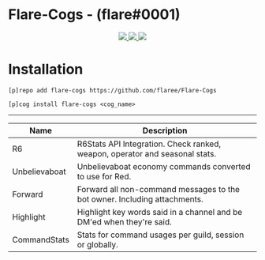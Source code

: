 # Flare-Cogs - (flare#0001)
<p align="center">
  <a href="https://github.com/Cog-Creators/Red-DiscordBot/tree/V3/develop">
    <img src="https://img.shields.io/badge/Red%20DiscordBot-V3-red.svg">
    </a>
  <a href="https://github.com/Rapptz/discord.py">
    <img src="https://img.shields.io/badge/Discord.py-rewrite-blue.svg">
    </a>
  <a href="https://github.com/ambv/black">
    <img src="https://img.shields.io/badge/code%20style-black-000000.svg">
    </a>
  
</p>


# Installation
`[p]repo add flare-cogs https://github.com/flaree/Flare-Cogs`

`[p]cog install flare-cogs <cog_name>`

---
| Name | Description 
| --- | --- |
| R6 | R6Stats API Integration. Check ranked, weapon, operator and seasonal stats. |
| Unbelievaboat | Unbelievaboat economy commands converted to use for Red. |
| Forward | Forward all non-command messages to the bot owner. Including attachments.|
| Highlight | Highlight key words said in a channel and be DM'ed when they're said. |
| CommandStats | Stats for command usages per guild, session or globally. |


